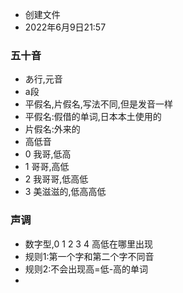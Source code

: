 - 创建文件
- 2022年6月9日21:57

### 五十音
- あ行,元音  
- a段
- 平假名,片假名,写法不同,但是发音一样
- 平假名:假借的单词,日本本土使用的
- 片假名:外来的  
- 高低音
- 0 我哥,低高  
- 1 哥哥,高低  
- 2 我哥哥,低高低   
- 3 美滋滋的,低高高低  

### 声调  
- 数字型,0 1 2 3 4 高低在哪里出现  
- 规则1:第一个字和第二个字不同音  
- 规则2:不会出现高=低-高的单词  
- 
